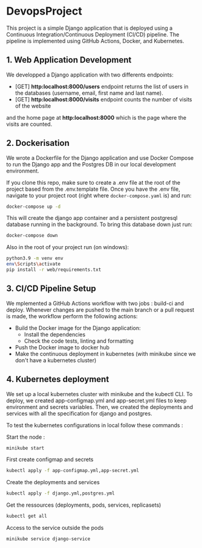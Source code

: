 # DevopsProject
This project is a simple Django application that is deployed using a Continuous
Integration/Continuous Deployment (CI/CD) pipeline. The pipeline is implemented
using GitHub Actions, Docker, and Kubernetes.

## 1. Web Application Development
We developped a Django application with two differents
endpoints:
- [GET] **http:localhost:8000/users** endpoint returns the list of users in the databases (username, email, first
name and last name).
- [GET] **http:localhost:8000/visits** endpoint counts the number of visits of the website

and the home page at **http:localhost:8000** which is the page where the visits are counted.

## 2. Dockerisation
We wrote a Dockerfile for the Django application and use Docker
Compose to run the Django app and the Postgres DB in our local development
environment.

If you clone this repo, make sure to create a .env file at the root of the project based from the .env.template
file. Once you have the .env file, navigate to your project root (right where ```docker-compose.yaml``` is) and run:
```sh
docker-compose up -d
```
This will create the django app container and a persistent postgresql database running in the background. 
To bring this database down just run:
```sh
docker-compose down
```
Also in the root of your project run (on windows):
```sh
python3.9 -m venv env
env\Scripts\activate 
pip install -r web/requirements.txt
```
## 3. CI/CD Pipeline Setup
We mplemented a GitHub Actions workflow with two jobs : build-ci and deploy. Whenever changes
are pushed to the main branch or a pull request is made, the workflow
perform the following actions:
- Build the Docker image for the Django application:
  -  Install the dependencies
  - Check the code tests, linting and formatting
- Push the Docker image to docker hub
- Make the continuous deployment in kubernetes (with minikube since we don't have a kubernetes cluster)

## 4. Kubernetes deployment
We set up a local kubernetes cluster with minikube and the kubectl CLI. To deploy, we created app-configmap.yml
and app-secret.yml files to keep environment and secrets variables. Then, we created the deployments and services
with all the specification for django and postgres.

To test the kubernetes configurations in local follow these commands :

Start the node :
```sh
minikube start
```

First create configmap and secrets
```sh
kubectl apply -f app-configmap.yml,app-secret.yml
```

Create the deployments and services
```sh
kubectl apply -f django.yml,postgres.yml
```

Get the ressources (deployments, pods, services, replicasets)
```sh
kubectl get all
```

Access to the service outside the pods
```sh
minikube service django-service
```
